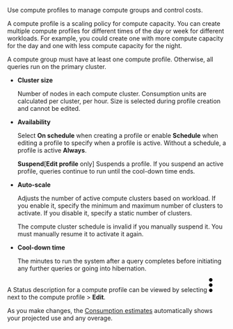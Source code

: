 Use compute profiles to manage compute groups and control costs.

A compute profile is a scaling policy for compute capacity. You can create multiple compute profiles for different times of the day or week for different workloads. For example, you could create one with more compute capacity for the day and one with less compute capacity for the night.

A compute group must have at least one compute profile. Otherwise, all queries run on the primary cluster.

-   **Cluster size**

    Number of nodes in each compute cluster. Consumption units are calculated per cluster, per hour. Size is selected during profile creation and cannot be edited.


-   **Availability**

    Select **On schedule** when creating a profile or enable **Schedule** when editing a profile to specify when a profile is active. Without a schedule, a profile is active **Always**.

    **Suspend**[**Edit profile** only] Suspends a profile. If you suspend an active profile, queries continue to run until the cool-down time ends.


-   **Auto-scale**

    Adjusts the number of active compute clusters based on workload. If you enable it, specify the minimum and maximum number of clusters to activate. If you disable it, specify a static number of clusters.

    The compute cluster schedule is invalid if you manually suspend it. You must manually resume it to activate it again.


-   **Cool-down time**

    The minutes to run the system after a query completes before initiating any further queries or going into hibernation.


A Status description for a compute profile can be viewed by selecting ![kebab menu](Images/zsz1597101912145.svg) next to the compute profile > **Edit**.

As you make changes, the [Consumption estimates](aow1703107228725.md) automatically shows your projected use and any overage.

